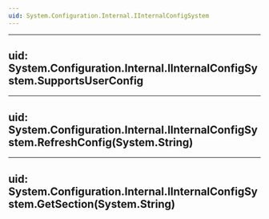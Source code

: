 ```yaml
---
uid: System.Configuration.Internal.IInternalConfigSystem
---
```


---
uid: System.Configuration.Internal.IInternalConfigSystem.SupportsUserConfig
---

---
uid: System.Configuration.Internal.IInternalConfigSystem.RefreshConfig(System.String)
---

---
uid: System.Configuration.Internal.IInternalConfigSystem.GetSection(System.String)
---
